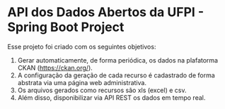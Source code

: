 # API dos Dados Abertos da UFPI - Spring Boot Project

Esse projeto foi criado com os seguintes objetivos:
1.  Gerar automaticamente, de forma periódica, os dados na plafatorma CKAN (https://ckan.org/). 
2. A configuração da geração de cada recurso é cadastrado de forma abstrata via uma página web administrativa.
3. Os arquivos gerados como recursos são xls (excel) e csv.
4. Além disso, disponibilizar via API REST os dados em tempo real.
